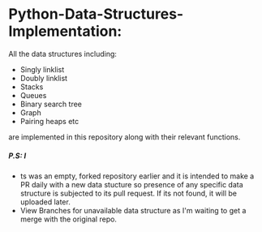 # Python-Data-Structures-Implementation:

All the data structures including:

* Singly linklist
* Doubly linklist
* Stacks
* Queues
* Binary search tree
* Graph
* Pairing heaps etc 

 are implemented in this repository along with their relevant functions. 

##### P.S: I

* ts was an empty, forked repository earlier and it is intended to make a PR daily with a new data stucture so presence of any specific data structure is subjected to its pull request. If its not found, it will be uploaded later.
* View Branches for unavailable data structure as I'm waiting to get a merge with the original repo.
